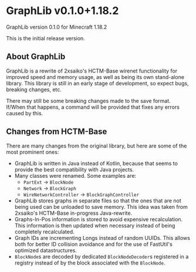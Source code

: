 # GraphLib v0.1.0+1.18.2
GraphLib version 0.1.0 for Minecraft 1.18.2

This is the initial release version.

## About GraphLib
GraphLib is a rewrite of 2xsaiko's HCTM-Base wirenet functionality for improved speed and memory usage, as well as being
its own stand-alone library. This library is still in an early stage of development, so expect bugs, breaking changes,
etc.

There may still be some breaking changes made to the save format. If/When that happens, a command will be provided that
fixes any errors caused by this.

## Changes from HCTM-Base
There are many changes from the original library, but here are some of the most prominent ones:

 * GraphLib is written in Java instead of Kotlin, because that seems to provide the best compatibility with Java
   projects.
 * Many classes were renamed. Some examples are:
   * `PartExt` -> `BlockNode`
   * `Network` -> `BlockGraph`
   * `WireNetworkController` -> `BlockGraphController`
 * GraphLib stores graphs in separate files so that the ones that are not being used can be unloaded to save memory.
   This idea was taken from 2xsaiko's HCTM-Base in-progress Java-rewrite.
 * Graphs-In-Pos information is stored to avoid expensive recalculation. This information is then updated when necessary
   instead of being completely recalculated.
 * Graph IDs are incrementing Longs instead of random UUIDs. This allows both for better ID collision avoidance and for
   the use of FastUtil's optimized datastructures.
 * `BlockNode`s are decoded by dedicated `BlockNodeDecoder`s registered in a registry instead of by the block associated
   with the `BlockNode`.
